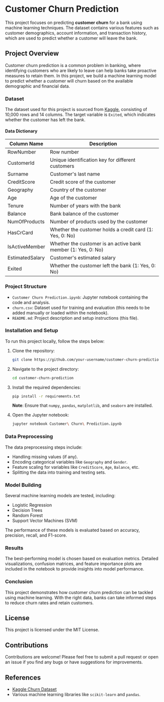 
# Customer Churn Prediction

This project focuses on predicting **customer churn** for a bank using machine learning techniques. The dataset contains various features such as customer demographics, account information, and transaction history, which are used to predict whether a customer will leave the bank.

## Project Overview

Customer churn prediction is a common problem in banking, where identifying customers who are likely to leave can help banks take proactive measures to retain them. In this project, we build a machine learning model to predict whether a customer will churn based on the available demographic and financial data.

### Dataset

The dataset used for this project is sourced from [Kaggle](https://www.kaggle.com/datasets/mathchi/churn-for-bank-customers?datasetId=797699&sortBy=voteCount), consisting of 10,000 rows and 14 columns. The target variable is `Exited`, which indicates whether the customer has left the bank.

#### Data Dictionary

| Column Name       | Description                                                        |
|-------------------|--------------------------------------------------------------------|
| RowNumber         | Row number                                                         |
| CustomerId        | Unique identification key for different customers                  |
| Surname           | Customer's last name                                               |
| CreditScore       | Credit score of the customer                                       |
| Geography         | Country of the customer                                            |
| Age               | Age of the customer                                                |
| Tenure            | Number of years with the bank                                      |
| Balance           | Bank balance of the customer                                       |
| NumOfProducts     | Number of products used by the customer                            |
| HasCrCard         | Whether the customer holds a credit card (1: Yes, 0: No)           |
| IsActiveMember    | Whether the customer is an active bank member (1: Yes, 0: No)      |
| EstimatedSalary   | Customer's estimated salary                                        |
| Exited            | Whether the customer left the bank (1: Yes, 0: No)                 |

### Project Structure

- `Customer Churn Prediction.ipynb`: Jupyter notebook containing the code and analysis.
- `churn.csv`: Dataset used for training and evaluation (this needs to be added manually or loaded within the notebook).
- `README.md`: Project description and setup instructions (this file).

### Installation and Setup

To run this project locally, follow the steps below:

1. Clone the repository:
    ```bash
    git clone https://github.com/your-username/customer-churn-prediction.git
    ```

2. Navigate to the project directory:
    ```bash
    cd customer-churn-prediction
    ```

3. Install the required dependencies:
    ```bash
    pip install -r requirements.txt
    ```
    **Note**: Ensure that `numpy`, `pandas`, `matplotlib`, and `seaborn` are installed.

4. Open the Jupyter notebook:
    ```bash
    jupyter notebook Customer\ Churn\ Prediction.ipynb
    ```

### Data Preprocessing

The data preprocessing steps include:
- Handling missing values (if any).
- Encoding categorical variables like `Geography` and `Gender`.
- Feature scaling for variables like `CreditScore`, `Age`, `Balance`, etc.
- Splitting the data into training and testing sets.

### Model Building

Several machine learning models are tested, including:
- Logistic Regression
- Decision Trees
- Random Forest
- Support Vector Machines (SVM)

The performance of these models is evaluated based on accuracy, precision, recall, and F1-score.

### Results

The best-performing model is chosen based on evaluation metrics. Detailed visualizations, confusion matrices, and feature importance plots are included in the notebook to provide insights into model performance.

### Conclusion

This project demonstrates how customer churn prediction can be tackled using machine learning. With the right data, banks can take informed steps to reduce churn rates and retain customers.

## License

This project is licensed under the MIT License.

## Contributions

Contributions are welcome! Please feel free to submit a pull request or open an issue if you find any bugs or have suggestions for improvements.

## References

- [Kaggle Churn Dataset](https://www.kaggle.com/datasets/mathchi/churn-for-bank-customers?datasetId=797699&sortBy=voteCount)
- Various machine learning libraries like `scikit-learn` and `pandas`.
